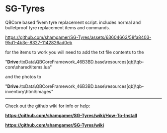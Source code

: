 # SG-Tyres
QBCore based fivem tyre replacement script. includes normal and bulletproof tyre replacement items and commands.

https://github.com/shamgamer/SG-Tyres/assets/63604663/58fa8403-95d1-4b3e-8327-1142826ad0eb

for the items to work you will need to add the txt file contents to the 

"**Drive:**\txData\QBCoreFramework_46B3BD.base\resources\[qb]\qb-core\shared\items.lua" 

and the photos to 

"**Drive:**\txData\QBCoreFramework_46B3BD.base\resources\[qb]\qb-inventory\html\images"

--------

Check out the github wiki for info or help:

**https://github.com/shamgamer/SG-Tyres/wiki/How-To-Install**

**https://github.com/shamgamer/SG-Tyres/wiki**
